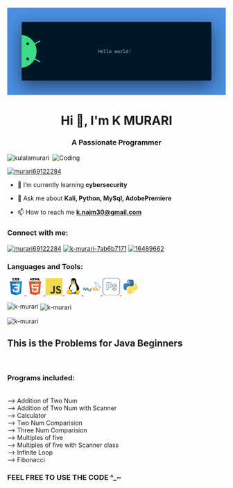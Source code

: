 ![MasterHead](https://raw.githubusercontent.com/ahmadhassan7/ahmadhassan7/master/resources/banner.png)


<h1 align="center">Hi 👋, I'm K MURARI</h1>
<h3 align="center">A Passionate Programmer </h3>

<img align="right" alt="Coding" width="400" src="https://www.bing.com/th/id/OGC.e1f3413bf5036045713341394f617225?pid=1.7&rurl=https%3a%2f%2fcdn.dribbble.com%2fusers%2f1162077%2fscreenshots%2f3848914%2fprogrammer.gif&ehk=hANs%2bktW5sQlvyjDispeFdwwb0b3PsyP%2biI7wi0JgWw%3d">


<p align="left"> <img src="https://komarev.com/ghpvc/?username=kulalamurari&label=Profile%20views&color=0e75b6&style=flat" alt="kulalamurari" /> </p>

<p align="left"> <a href="https://twitter.com/murari69122284" target="blank"><img src="https://img.shields.io/twitter/follow/murari69122284?logo=twitter&style=for-the-badge" alt="murari69122284" /></a> </p>

- 🌱 I’m currently learning **cybersecurity**

- 💬 Ask me about **Kali, Python, MySql, AdobePremiere**

- 📫 How to reach me **k.najm30@gmail.com**

<h3 align="left">Connect with me:</h3>
<p align="left">
<a href="https://twitter.com/murari69122284" target="blank"><img align="center" src="https://raw.githubusercontent.com/rahuldkjain/github-profile-readme-generator/master/src/images/icons/Social/twitter.svg" alt="murari69122284" height="30" width="40" /></a>
<a href="https://linkedin.com/in/k-murari-7ab6b7171" target="blank"><img align="center" src="https://raw.githubusercontent.com/rahuldkjain/github-profile-readme-generator/master/src/images/icons/Social/linked-in-alt.svg" alt="k-murari-7ab6b7171" height="30" width="40" /></a>
<a href="https://stackoverflow.com/users/16489662" target="blank"><img align="center" src="https://raw.githubusercontent.com/rahuldkjain/github-profile-readme-generator/master/src/images/icons/Social/stack-overflow.svg" alt="16489662" height="30" width="40" /></a>
</p>

<h3 align="left">Languages and Tools:</h3>
<p align="left"> <a href="https://www.w3schools.com/css/" target="_blank" rel="noreferrer"> <img src="https://raw.githubusercontent.com/devicons/devicon/master/icons/css3/css3-original-wordmark.svg" alt="css3" width="40" height="40"/> </a> <a href="https://www.w3.org/html/" target="_blank" rel="noreferrer"> <img src="https://raw.githubusercontent.com/devicons/devicon/master/icons/html5/html5-original-wordmark.svg" alt="html5" width="40" height="40"/> </a> <a href="https://developer.mozilla.org/en-US/docs/Web/JavaScript" target="_blank" rel="noreferrer"> <img src="https://raw.githubusercontent.com/devicons/devicon/master/icons/javascript/javascript-original.svg" alt="javascript" width="40" height="40"/> </a> <a href="https://www.linux.org/" target="_blank" rel="noreferrer"> <img src="https://raw.githubusercontent.com/devicons/devicon/master/icons/linux/linux-original.svg" alt="linux" width="40" height="40"/> </a> <a href="https://www.mysql.com/" target="_blank" rel="noreferrer"> <img src="https://raw.githubusercontent.com/devicons/devicon/master/icons/mysql/mysql-original-wordmark.svg" alt="mysql" width="40" height="40"/> </a> <a href="https://www.photoshop.com/en" target="_blank" rel="noreferrer"> <img src="https://raw.githubusercontent.com/devicons/devicon/master/icons/photoshop/photoshop-line.svg" alt="photoshop" width="40" height="40"/> </a> <a href="https://www.python.org" target="_blank" rel="noreferrer"> <img src="https://raw.githubusercontent.com/devicons/devicon/master/icons/python/python-original.svg" alt="python" width="40" height="40"/> </a> </p>

<p><img align="left" src="https://github-readme-stats.vercel.app/api/top-langs?username=kulalamurari&show_icons=true&locale=en&layout=compact" alt="k-murari" /></p>

<p>&nbsp;<img align="center" src="https://github-readme-stats.vercel.app/api?username=kulalamurari&show_icons=true&locale=en" alt="k-murari" /></p>

<p><img align="center" src="https://github-readme-streak-stats.herokuapp.com/?user=kulalamurari&" alt="k-murari" /></p>
 <b> 
   <p>
  <h2>This is the Problems for Java Beginners </h2> 
   </b>
<br>
 <h3> Programs included: </h3> <br>
    --> Addition of Two Num <br>
    --> Addition of Two Num with Scanner <br>
    --> Calculator <br>
    --> Two Num Comparision <br>
    --> Three Num Comparision <br>
    --> Multiples of five <br>
    --> Multiples of five with Scanner class <br>
    --> Infinite Loop <br>
    --> Fibonacci <br>
    </p>

<h3> FEEL FREE TO USE THE CODE ^_~</h3>
